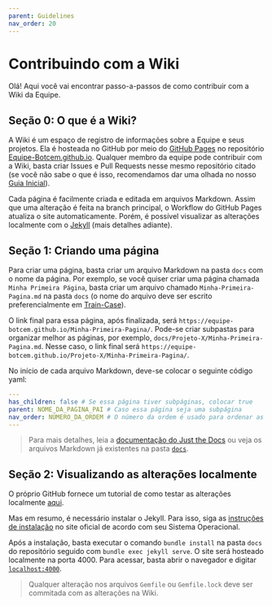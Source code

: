 ```yaml
---
parent: Guidelines
nav_order: 20
---
```

# Contribuindo com a Wiki

Olá! Aqui você vai encontrar passo-a-passos de como contribuir com a Wiki da Equipe.

## Seção 0: O que é a Wiki?

A Wiki é um espaço de registro de informações sobre a Equipe e seus projetos. Ela é hosteada no GitHub por meio do [GitHub Pages](https://pages.github.com/) no repositório [Equipe-Botcem.github.io](https://github.com/Equipe-Botcem/Equipe-Botcem.github.io). Qualquer membro da equipe pode contribuir com a Wiki, basta criar Issues e Pull Requests nesse mesmo repositório citado (se você não sabe o que é isso, recomendamos dar uma olhada no nosso [Guia Inicial](./Getting-Started.md)).

Cada página é facilmente criada e editada em arquivos Markdown. Assim que uma alteração é feita na branch principal, o Workflow do GitHub Pages atualiza o site automaticamente. Porém, é possível visualizar as alterações localmente com o [Jekyll](https://jekyllrb.com/) (mais detalhes adiante).

## Seção 1: Criando uma página

Para criar uma página, basta criar um arquivo Markdown na pasta `docs` com o nome da página. Por exemplo, se você quiser criar uma página chamada `Minha Primeira Página`, basta criar um arquivo chamado `Minha-Primeira-Pagina.md` na pasta `docs` (o nome do arquivo deve ser escrito preferencialmente em [Train-Case](https://en.wikipedia.org/wiki/Naming_convention_(programming)#Examples_of_multiple-word_identifier_formats)).

O link final para essa página, após finalizada, será `https://equipe-botcem.github.io/Minha-Primeira-Pagina/`. Pode-se criar subpastas para organizar melhor as páginas, por exemplo, `docs/Projeto-X/Minha-Primeira-Pagina.md`. Nesse caso, o link final será `https://equipe-botcem.github.io/Projeto-X/Minha-Primeira-Pagina/`. 

No início de cada arquivo Markdown, deve-se colocar o seguinte código yaml:

```yaml
---
has_children: false # Se essa página tiver subpáginas, colocar true
parent: NOME_DA_PAGINA_PAI # Caso essa página seja uma subpágina 
nav_order: NÚMERO_DA_ORDEM # O número da ordem é usado para ordenar as páginas na barra lateral
---
```

> Para mais detalhes, leia a [documentação do Just the Docs](https://just-the-docs.github.io/just-the-docs/docs/navigation-structure/) ou veja os arquivos Markdown já existentes na pasta [`docs`](https://github.com/Equipe-Botcem/Equipe-Botcem.github.io/tree/main/docs).

## Seção 2: Visualizando as alterações localmente

O próprio GitHub fornece um tutorial de como testar as alterações localmente [aqui](https://docs.github.com/en/pages/setting-up-a-github-pages-site-with-jekyll/testing-your-github-pages-site-locally-with-jekyll). 

Mas em resumo, é necessário instalar o Jekyll. Para isso, siga as [instruções de instalação](https://jekyllrb.com/docs/installation/) no site oficial de acordo com seu Sistema Operacional.

Após a instalação, basta executar o comando `bundle install` na pasta `docs` do repositório seguido com `bundle exec jekyll serve`. O site será hosteado localmente na porta 4000. Para acessar, basta abrir o navegador e digitar [`localhost:4000`](http://localhost:4000).

> Qualquer alteração nos arquivos `Gemfile` ou `Gemfile.lock` deve ser commitada com as alterações na Wiki.
